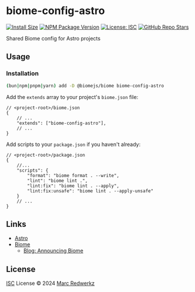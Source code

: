 # biome-config-astro

[![Install Size][pkgphobia-badge]][pkgphobia-url]
[![NPM Package Version][npm-badge]][npm-url]
[![License: ISC][license-badge]][license-file]
[![GitHub Repo Stars][gh-stars]][gh-repo]

[pkgphobia-badge]: https://packagephobia.com/badge?p=biome-config-astro
[pkgphobia-url]: https://packagephobia.com/result?p=biome-config-astro
[npm-badge]: https://img.shields.io/npm/v/biome-config-astro?style=flat-square
[npm-url]: https://www.npmjs.com/package/biome-config-astro
[license-badge]: https://flat.badgen.net/github/license/amio/badgen
[license-file]: ./LICENSE.md
[gh-stars]: https://img.shields.io/github/stars/advanced-astro/biome-config?style=flat-square
[gh-repo]: https://github.com/advanced-astro/biome-config

Shared Biome config for Astro projects

## Usage

### Installation

```sh
(bun|npm|pnpm|yarn) add -D @biomejs/biome biome-config-astro
```

Add the `extends` array to your project's `biome.json` file:

```jsonc
// <project-root>/biome.json
{
    // ...
    "extends": ["biome-config-astro"],
    // ...
}
```

Add scripts to your `package.json` if you haven't already:

```jsonc
// <project-root>/package.json
{
    //...
    "scripts": {
        "format": "biome format . --write",
        "lint": "biome lint .",
        "lint:fix": "biome lint . --apply",
        "lint:fix:unsafe": "biome lint . --apply-unsafe"
    }
    // ...
}
```

## Links

- [Astro][astro-url]
- [Biome][biome-url]
  - [Blog: Announcing Biome](https://biomejs.dev/blog/annoucing-biome/)

## License

[ISC][license-file] License &copy; 2024 [Marc Redwerkz](https://github.com/rdwz)

[astro-url]: https://astro.build
[biome-url]: https://biome.dev
